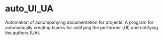 # auto_UI_UA
Automation of accompanying documentation for projects. A program for automatically creating blanks for notifying the performer (UI) and notifying the authors (UA).

